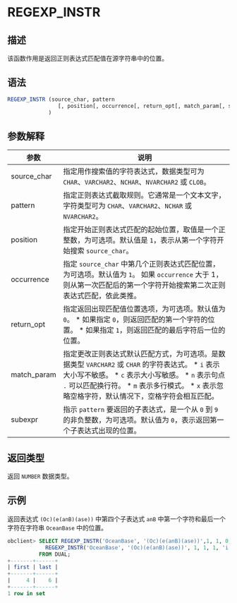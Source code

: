 REGEXP_INSTR 
=================================



描述 
-----------------------

该函数作用是返回正则表达式匹配值在源字符串中的位置。

语法 
-----------------------

```sql
REGEXP_INSTR (source_char, pattern
                [, position[, occurrence[, return_opt[, match_param[, subexpr] ] ] ] ]
             )
```



参数解释 
-------------------------



|     参数      |                                                                                                                                                                                      说明                                                                                                                                                                                      |
|-------------|------------------------------------------------------------------------------------------------------------------------------------------------------------------------------------------------------------------------------------------------------------------------------------------------------------------------------------------------------------------------------|
| source_char | 指定用作搜索值的字符表达式，数据类型可为 `CHAR`、`VARCHAR2`、`NCHAR`、`NVARCHAR2` 或 `CLOB`。                                                                                                                                                                                                                                                                                                         |
| pattern     | 指定正则表达式截取规则。它通常是一个文本文字，字符类型可为 `CHAR`、`VARCHAR2`、`NCHAR` 或 `NVARCHAR2`。                                                                                                                                                                                                                                                                                                       |
| position    | 指定开始正则表达式匹配的起始位置，取值是一个正整数，为可选项。默认值是 `1`，表示从第一个字符开始搜索 `source_char`。                                                                                                                                                                                                                                                                                                          |
| occurrence  | 指定 `source_char` 中第几个正则表达式匹配位置，为可选项。默认值为 `1`。 如果 `occurrence` 大于 1，则从第一次匹配后的第一个字符开始搜索第二次正则表达式匹配，依此类推。                                                                                                                                                                                                                                                        |
| return_opt  | 指定返回出现匹配值位置选项，为可选项。默认值为 `0`。 * 如果指定 `0`，则返回匹配的第一个字符的位置。   * 如果指定 `1`，则返回匹配的最后字符后一位的位置。                                                                                                                                                                                    |
| match_param | 指定更改正则表达式默认匹配方式，为可选项。是数据类型 `VARCHAR2` 或 `CHAR` 的字符表达式。 * `i` 表示大小写不敏感。   * `c` 表示大小写敏感。   * `n` 表示句点 `.` 可以匹配换行符。   * `m` 表示多行模式。   * `x` 表示忽略空格字符，默认情况下，空格字符会相互匹配。    |
| subexpr     | 指示 `pattern` 要返回的子表达式，是一个从 `0` 到 `9` 的非负整数，为可选项。默认值为 `0`，表示返回第一个子表达式出现的位置。                                                                                                                                                                                                                                                                                                   |



返回类型 
-------------------------

返回 `NUMBER` 数据类型。

示例 
-----------------------

返回表达式 `(Oc)(e(anB)(ase))` 中第四个子表达式 `anB` 中第一个字符和最后一个字符在字符串 `OceanBase` 中的位置。

```sql
obclient> SELECT REGEXP_INSTR('OceanBase', '(Oc)(e(anB)(ase))',1, 1, 0, 'i', 3) "first",
            REGEXP_INSTR('OceanBase', '(Oc)(e(anB)(ase))', 1, 1, 1, 'i', 3)-1 "last"
          FROM DUAL;
+-------+------+
| first | last |
+-------+------+
|     4 |    6 |
+-------+------+
1 row in set
```



